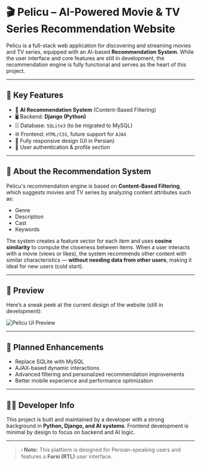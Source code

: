 # 🎬 Pelicu – AI-Powered Movie & TV Series Recommendation Website

Pelicu is a full-stack web application for discovering and streaming movies and TV series, equipped with an AI-based **Recommendation System**. While the user interface and core features are still in development, the recommendation engine is fully functional and serves as the heart of this project.

---

## 🚀 Key Features

- 🧠 **AI Recommendation System** (Content-Based Filtering)
- 🖥️ Backend: **Django (Python)**
- 🗄️ Database: `SQLite3` (to be migrated to MySQL)
- 🌐 Frontend: `HTML/CSS`, future support for `AJAX`
- 🎯 Fully responsive design (UI in Persian)
- 🔐 User authentication & profile section

---

## 🧠 About the Recommendation System

Pelicu's recommendation engine is based on **Content-Based Filtering**, which suggests movies and TV series by analyzing content attributes such as:

- Genre  
- Description  
- Cast  
- Keywords  

The system creates a feature vector for each item and uses **cosine similarity** to compute the closeness between items. When a user interacts with a movie (views or likes), the system recommends other content with similar characteristics — **without needing data from other users**, making it ideal for new users (cold start).

---

## 📸 Preview

Here’s a sneak peek at the current design of the website (still in development):

![Pelicu UI Preview](./media/images/pelicu-mookup.jp)

---

## 🔮 Planned Enhancements

- Replace SQLite with MySQL
- AJAX-based dynamic interactions
- Advanced filtering and personalized recommendation improvements
- Better mobile experience and performance optimization

---

## 🧑‍💻 Developer Info

This project is built and maintained by a developer with a strong background in **Python, Django, and AI systems**. Frontend development is minimal by design to focus on backend and AI logic.

---

> ℹ️ **Note:** This platform is designed for Persian-speaking users and features a **Farsi (RTL)** user interface.
